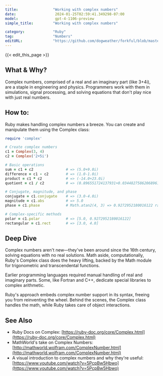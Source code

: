 ```yaml
---
title:                "Working with complex numbers"
date:                  2024-01-25T02:59:41.349298-07:00
model:                 gpt-4-1106-preview
simple_title:         "Working with complex numbers"

category:             "Ruby"
tag:                  "Numbers"
editURL:              "https://github.com/dogweather/forkful/blob/master/content/en/ruby/working-with-complex-numbers.md"
---
```


{{< edit_this_page >}}

## What & Why?
Complex numbers, comprised of a real and an imaginary part (like 3+4i), are a staple in engineering and physics. Programmers work with them in simulations, signal processing, and solving equations that don't play nice with just real numbers.

## How to:
Ruby makes handling complex numbers a breeze. You can create and manipulate them using the Complex class:

```ruby
require 'complex'

# Create complex numbers
c1 = Complex(3, 4)
c2 = Complex('2+5i')

# Basic operations
sum = c1 + c2               # => (5.0+9.0i)
difference = c1 - c2        # => (1.0-1.0i)
product = c1 * c2           # => (-14.0+23.0i)
quotient = c1 / c2          # => (0.896551724137931+0.03448275862068961i)

# Conjugate, magnitude, and phase
conjugate = c1.conjugate    # => (3.0-4.0i)
magnitude = c1.abs          # => 5.0
phase = c1.phase            # Math.atan2(4, 3) => 0.9272952180016122 radians

# Complex-specific methods
polar = c1.polar            # => [5.0, 0.9272952180016122]
rectangular = c1.rect       # => [3.0, 4.0]
```

## Deep Dive
Complex numbers aren't new—they've been around since the 16th century, solving equations with no real solutions. Math aside, computationally, Ruby's Complex class does the heavy lifting, backed by the Math module for trigonometric and transcendental functions.

Earlier programming languages required manual handling of real and imaginary parts. Some, like Fortran and C++, dedicate special libraries to complex arithmetic.

Ruby's approach embeds complex number support in its syntax, freeing you from reinventing the wheel. Behind the scenes, the Complex class handles the math, while Ruby takes care of object interactions.

## See Also
- Ruby Docs on Complex: [https://ruby-doc.org/core/Complex.html](https://ruby-doc.org/core/Complex.html)
- MathWorld's take on Complex Numbers: [http://mathworld.wolfram.com/ComplexNumber.html](http://mathworld.wolfram.com/ComplexNumber.html)
- A visual introduction to complex numbers and why they're useful: [https://www.youtube.com/watch?v=5PcpBw5Hbwo](https://www.youtube.com/watch?v=5PcpBw5Hbwo)
